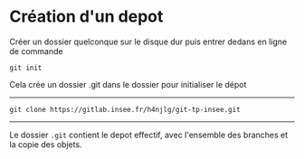 # Création d'un depot

Créer un dossier quelconque sur le disque dur puis entrer dedans en ligne de commande
```
git init
```

Cela crée un dossier .git dans le dossier pour initialiser le dépot

---

```
git clone https://gitlab.insee.fr/h4njlg/git-tp-insee.git
```


---

Le dossier `.git` contient le depot effectif, avec l'ensemble des branches et la copie des objets.

